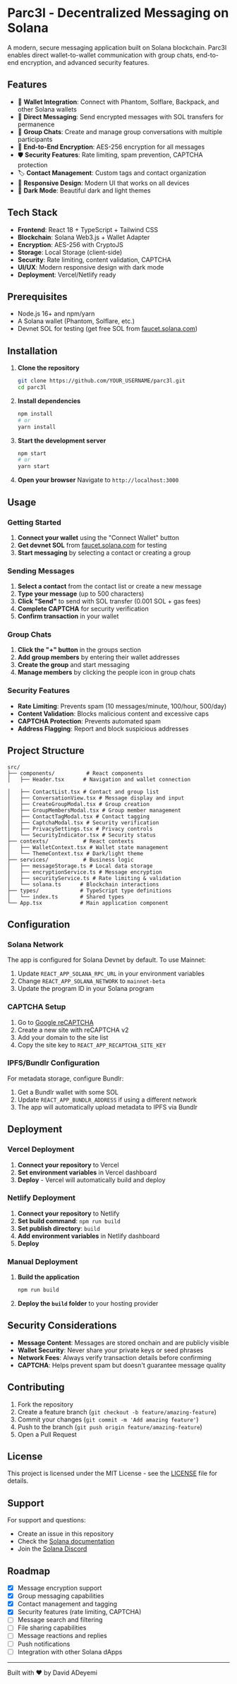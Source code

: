 # Parc3l - Decentralized Messaging on Solana

A modern, secure messaging application built on Solana blockchain. Parc3l enables direct wallet-to-wallet communication with group chats, end-to-end encryption, and advanced security features.

## Features

- 🔗 **Wallet Integration**: Connect with Phantom, Solflare, Backpack, and other Solana wallets
- 💬 **Direct Messaging**: Send encrypted messages with SOL transfers for permanence
- 👥 **Group Chats**: Create and manage group conversations with multiple participants
- 🔐 **End-to-End Encryption**: AES-256 encryption for all messages
- 🛡️ **Security Features**: Rate limiting, spam prevention, CAPTCHA protection
- 🏷️ **Contact Management**: Custom tags and contact organization
- 📱 **Responsive Design**: Modern UI that works on all devices
- 🌙 **Dark Mode**: Beautiful dark and light themes

## Tech Stack

- **Frontend**: React 18 + TypeScript + Tailwind CSS
- **Blockchain**: Solana Web3.js + Wallet Adapter
- **Encryption**: AES-256 with CryptoJS
- **Storage**: Local Storage (client-side)
- **Security**: Rate limiting, content validation, CAPTCHA
- **UI/UX**: Modern responsive design with dark mode
- **Deployment**: Vercel/Netlify ready

## Prerequisites

- Node.js 16+ and npm/yarn
- A Solana wallet (Phantom, Solflare, etc.)
- Devnet SOL for testing (get free SOL from [faucet.solana.com](https://faucet.solana.com))

## Installation

1. **Clone the repository**
   ```bash
   git clone https://github.com/YOUR_USERNAME/parc3l.git
   cd parc3l
   ```

2. **Install dependencies**
   ```bash
   npm install
   # or
   yarn install
   ```

3. **Start the development server**
   ```bash
   npm start
   # or
   yarn start
   ```

4. **Open your browser**
   Navigate to `http://localhost:3000`

## Usage

### Getting Started

1. **Connect your wallet** using the "Connect Wallet" button
2. **Get devnet SOL** from [faucet.solana.com](https://faucet.solana.com) for testing
3. **Start messaging** by selecting a contact or creating a group

### Sending Messages

1. **Select a contact** from the contact list or create a new message
2. **Type your message** (up to 500 characters)
3. **Click "Send"** to send with SOL transfer (0.001 SOL + gas fees)
4. **Complete CAPTCHA** for security verification
5. **Confirm transaction** in your wallet

### Group Chats

1. **Click the "+" button** in the groups section
2. **Add group members** by entering their wallet addresses
3. **Create the group** and start messaging
4. **Manage members** by clicking the people icon in group chats

### Security Features

- **Rate Limiting**: Prevents spam (10 messages/minute, 100/hour, 500/day)
- **Content Validation**: Blocks malicious content and excessive caps
- **CAPTCHA Protection**: Prevents automated spam
- **Address Flagging**: Report and block suspicious addresses

## Project Structure

```
src/
├── components/          # React components
│   ├── Header.tsx      # Navigation and wallet connection

│   ├── ContactList.tsx # Contact and group list
│   ├── ConversationView.tsx # Message display and input
│   ├── CreateGroupModal.tsx # Group creation
│   ├── GroupMembersModal.tsx # Group member management
│   ├── ContactTagModal.tsx # Contact tagging
│   ├── CaptchaModal.tsx # Security verification
│   ├── PrivacySettings.tsx # Privacy controls
│   └── SecurityIndicator.tsx # Security status
├── contexts/           # React contexts
│   ├── WalletContext.tsx # Wallet state management
│   └── ThemeContext.tsx # Dark/light theme
├── services/           # Business logic
│   ├── messageStorage.ts # Local data storage
│   ├── encryptionService.ts # Message encryption
│   ├── securityService.ts # Rate limiting & validation
│   └── solana.ts      # Blockchain interactions
├── types/             # TypeScript type definitions
│   └── index.ts       # Shared types
└── App.tsx            # Main application component
```

## Configuration

### Solana Network

The app is configured for Solana Devnet by default. To use Mainnet:

1. Update `REACT_APP_SOLANA_RPC_URL` in your environment variables
2. Change `REACT_APP_SOLANA_NETWORK` to `mainnet-beta`
3. Update the program ID in your Solana program

### CAPTCHA Setup

1. Go to [Google reCAPTCHA](https://www.google.com/recaptcha/)
2. Create a new site with reCAPTCHA v2
3. Add your domain to the site list
4. Copy the site key to `REACT_APP_RECAPTCHA_SITE_KEY`

### IPFS/Bundlr Configuration

For metadata storage, configure Bundlr:

1. Get a Bundlr wallet with some SOL
2. Update `REACT_APP_BUNDLR_ADDRESS` if using a different network
3. The app will automatically upload metadata to IPFS via Bundlr

## Deployment

### Vercel Deployment

1. **Connect your repository** to Vercel
2. **Set environment variables** in Vercel dashboard
3. **Deploy** - Vercel will automatically build and deploy

### Netlify Deployment

1. **Connect your repository** to Netlify
2. **Set build command**: `npm run build`
3. **Set publish directory**: `build`
4. **Add environment variables** in Netlify dashboard
5. **Deploy**

### Manual Deployment

1. **Build the application**
   ```bash
   npm run build
   ```

2. **Deploy the `build` folder** to your hosting provider

## Security Considerations

- **Message Content**: Messages are stored onchain and are publicly visible
- **Wallet Security**: Never share your private keys or seed phrases
- **Network Fees**: Always verify transaction details before confirming
- **CAPTCHA**: Helps prevent spam but doesn't guarantee message quality

## Contributing

1. Fork the repository
2. Create a feature branch (`git checkout -b feature/amazing-feature`)
3. Commit your changes (`git commit -m 'Add amazing feature'`)
4. Push to the branch (`git push origin feature/amazing-feature`)
5. Open a Pull Request

## License

This project is licensed under the MIT License - see the [LICENSE](LICENSE) file for details.

## Support

For support and questions:

- Create an issue in this repository
- Check the [Solana documentation](https://docs.solana.com/)
- Join the [Solana Discord](https://discord.gg/solana)

## Roadmap

- [x] Message encryption support
- [x] Group messaging capabilities
- [x] Contact management and tagging
- [x] Security features (rate limiting, CAPTCHA)
- [ ] Message search and filtering
- [ ] File sharing capabilities
- [ ] Message reactions and replies
- [ ] Push notifications
- [ ] Integration with other Solana dApps

---

Built with ❤️ by David ADeyemi
